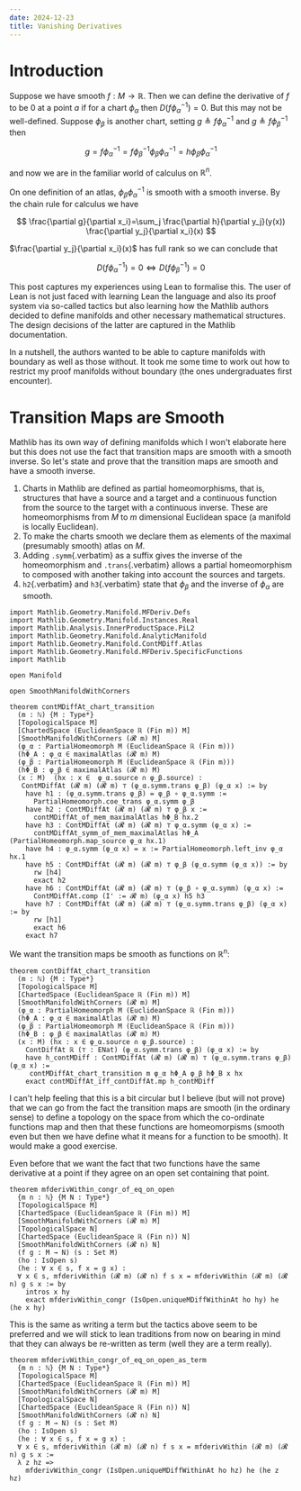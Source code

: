 ```yaml
---
date: 2024-12-23
title: Vanishing Derivatives
---
```


# Introduction

Suppose we have smooth $f : M \longrightarrow \mathbb{R}$. Then we can
define the derivative of $f$ to be $0$ at a point $a$ if for a chart
$\phi_\alpha$ then $D(f \phi_\alpha^{-1}) = 0$. But this may not be
well-defined. Suppose $\phi_\beta$ is another chart, setting
$g \triangleq f \phi_\alpha^{-1}$ and $g \triangleq f \phi_\beta^{-1}$
then

$$
g=f \phi_\alpha^{-1}=f \phi_\beta^{-1} \phi_\beta \phi_\alpha^{-1}=h \phi_\beta \phi_\alpha^{-1}
$$

and now we are in the familiar world of calculus on $\mathbb{R}^n$.

On one definition of an atlas, $\phi_\beta \phi_\alpha^{-1}$ is smooth
with a smooth inverse. By the chain rule for calculus we have

$$
\frac{\partial g}{\partial x_i}=\sum_j \frac{\partial h}{\partial y_j}(y(x)) \frac{\partial y_j}{\partial x_i}(x)
$$

$\frac{\partial y_j}{\partial x_i}(x)$ has full rank so we can conclude
that

$$
D(f\phi_\alpha^{-1}) = 0 \iff D(f\phi_\beta^{-1}) = 0
$$

This post captures my experiences using Lean to formalise this. The user
of Lean is not just faced with learning Lean the language and also its
proof system via so-called tactics but also learning how the Mathlib
authors decided to define manifolds and other necessary mathematical
structures. The design decisions of the latter are captured in the
Mathlib documentation.

In a nutshell, the authors wanted to be able to capture manifolds with
boundary as well as those without. It took me some time to work out how
to restrict my proof manifolds without boundary (the ones undergraduates
first encounter).

# Transition Maps are Smooth

Mathlib has its own way of defining manifolds which I won\'t elaborate
here but this does not use the fact that transition maps are smooth with
a smooth inverse. So let\'s state and prove that the transition maps are
smooth and have a smooth inverse.

1.  Charts in Mathlib are defined as partial homeomorphisms, that is,
    structures that have a source and a target and a continuous function
    from the source to the target with a continuous inverse. These are
    homeomorphisms from $M$ to $m$ dimensional Euclidean space (a
    manifold is locally Euclidean).
2.  To make the charts smooth we declare them as elements of the maximal
    (presumably smooth) atlas on $M$.
3.  Adding `.symm`{.verbatim} as a suffix gives the inverse of the
    homeomorphism and `.trans`{.verbatim} allows a partial homeomorphism
    to composed with another taking into account the sources and
    targets.
4.  `h2`{.verbatim} and `h3`{.verbatim} state that $\phi_\beta$ and the
    inverse of $\phi_\alpha$ are smooth.

``` lean4
import Mathlib.Geometry.Manifold.MFDeriv.Defs
import Mathlib.Geometry.Manifold.Instances.Real
import Mathlib.Analysis.InnerProductSpace.PiL2
import Mathlib.Geometry.Manifold.AnalyticManifold
import Mathlib.Geometry.Manifold.ContMDiff.Atlas
import Mathlib.Geometry.Manifold.MFDeriv.SpecificFunctions
import Mathlib

open Manifold

open SmoothManifoldWithCorners

theorem contMDiffAt_chart_transition
  (m : ℕ) {M : Type*}
  [TopologicalSpace M]
  [ChartedSpace (EuclideanSpace ℝ (Fin m)) M]
  [SmoothManifoldWithCorners (𝓡 m) M]
  (φ_α : PartialHomeomorph M (EuclideanSpace ℝ (Fin m)))
  (hΦ_Α : φ_α ∈ maximalAtlas (𝓡 m) M)
  (φ_β : PartialHomeomorph M (EuclideanSpace ℝ (Fin m)))
  (hΦ_Β : φ_β ∈ maximalAtlas (𝓡 m) M)
  (x : M)  (hx : x ∈  φ_α.source ∩ φ_β.source) :
   ContMDiffAt (𝓡 m) (𝓡 m) ⊤ (φ_α.symm.trans φ_β) (φ_α x) := by
    have h1 : (φ_α.symm.trans φ_β) = φ_β ∘ φ_α.symm :=
      PartialHomeomorph.coe_trans φ_α.symm φ_β
    have h2 : ContMDiffAt (𝓡 m) (𝓡 m) ⊤ φ_β x :=
      contMDiffAt_of_mem_maximalAtlas hΦ_Β hx.2
    have h3 : ContMDiffAt (𝓡 m) (𝓡 m) ⊤ φ_α.symm (φ_α x) :=
      contMDiffAt_symm_of_mem_maximalAtlas hΦ_Α (PartialHomeomorph.map_source φ_α hx.1)
    have h4 : φ_α.symm (φ_α x) = x := PartialHomeomorph.left_inv φ_α hx.1
    have h5 : ContMDiffAt (𝓡 m) (𝓡 m) ⊤ φ_β (φ_α.symm (φ_α x)) := by
      rw [h4]
      exact h2
    have h6 : ContMDiffAt (𝓡 m) (𝓡 m) ⊤ (φ_β ∘ φ_α.symm) (φ_α x) :=
      ContMDiffAt.comp (I' := 𝓡 m) (φ_α x) h5 h3
    have h7 : ContMDiffAt (𝓡 m) (𝓡 m) ⊤ (φ_α.symm.trans φ_β) (φ_α x) := by
      rw [h1]
      exact h6
    exact h7
```

We want the transition maps be smooth as functions on $\mathbb{R}^n$:

``` lean4
theorem contDiffAt_chart_transition
  (m : ℕ) {M : Type*}
  [TopologicalSpace M]
  [ChartedSpace (EuclideanSpace ℝ (Fin m)) M]
  [SmoothManifoldWithCorners (𝓡 m) M]
  (φ_α : PartialHomeomorph M (EuclideanSpace ℝ (Fin m)))
  (hΦ_Α : φ_α ∈ maximalAtlas (𝓡 m) M)
  (φ_β : PartialHomeomorph M (EuclideanSpace ℝ (Fin m)))
  (hΦ_Β : φ_β ∈ maximalAtlas (𝓡 m) M)
  (x : M) (hx : x ∈ φ_α.source ∩ φ_β.source) :
    ContDiffAt ℝ (⊤ : ENat) (φ_α.symm.trans φ_β) (φ_α x) := by
    have h_contMDiff : ContMDiffAt (𝓡 m) (𝓡 m) ⊤ (φ_α.symm.trans φ_β) (φ_α x) :=
     contMDiffAt_chart_transition m φ_α hΦ_Α φ_β hΦ_Β x hx
    exact contMDiffAt_iff_contDiffAt.mp h_contMDiff
```

I can\'t help feeling that this is a bit circular but I believe (but
will not prove) that we can go from the fact the transition maps are
smooth (in the ordinary sense) to define a topology on the space from
which the co-ordinate functions map and then that these functions are
homeomorpisms (smooth even but then we have define what it means for a
function to be smooth). It would make a good exercise.

Even before that we want the fact that two functions have the same
derivative at a point if they agree on an open set containing that
point.

``` lean4
theorem mfderivWithin_congr_of_eq_on_open
  {m n : ℕ} {M N : Type*}
  [TopologicalSpace M]
  [ChartedSpace (EuclideanSpace ℝ (Fin m)) M]
  [SmoothManifoldWithCorners (𝓡 m) M]
  [TopologicalSpace N]
  [ChartedSpace (EuclideanSpace ℝ (Fin n)) N]
  [SmoothManifoldWithCorners (𝓡 n) N]
  (f g : M → N) (s : Set M)
  (ho : IsOpen s)
  (he : ∀ x ∈ s, f x = g x) :
  ∀ x ∈ s, mfderivWithin (𝓡 m) (𝓡 n) f s x = mfderivWithin (𝓡 m) (𝓡 n) g s x := by
    intros x hy
    exact mfderivWithin_congr (IsOpen.uniqueMDiffWithinAt ho hy) he (he x hy)
```

This is the same as writing a term but the tactics above seem to be
preferred and we will stick to lean traditions from now on bearing in
mind that they can always be re-written as term (well they are a term
really).

``` lean4
theorem mfderivWithin_congr_of_eq_on_open_as_term
  {m n : ℕ} {M N : Type*}
  [TopologicalSpace M]
  [ChartedSpace (EuclideanSpace ℝ (Fin m)) M]
  [SmoothManifoldWithCorners (𝓡 m) M]
  [TopologicalSpace N]
  [ChartedSpace (EuclideanSpace ℝ (Fin n)) N]
  [SmoothManifoldWithCorners (𝓡 n) N]
  (f g : M → N) (s : Set M)
  (ho : IsOpen s)
  (he : ∀ x ∈ s, f x = g x) :
  ∀ x ∈ s, mfderivWithin (𝓡 m) (𝓡 n) f s x = mfderivWithin (𝓡 m) (𝓡 n) g s x :=
  λ z hz =>
    mfderivWithin_congr (IsOpen.uniqueMDiffWithinAt ho hz) he (he z hz)
```
